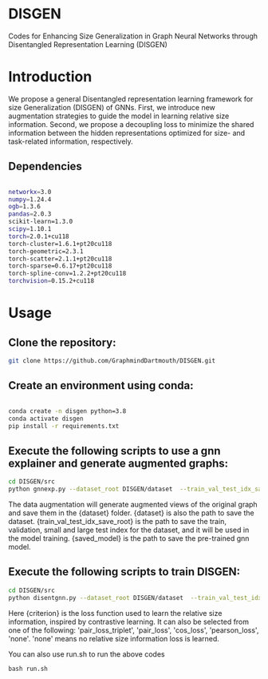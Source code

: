 # DISGEN
Codes for Enhancing Size Generalization in Graph Neural Networks through Disentangled Representation Learning (DISGEN)


# Introduction
We propose a general Disentangled representation learning framework for size Generalization (DISGEN) of GNNs. First, we
introduce new augmentation strategies to guide the model in learning relative size information. Second, we propose a 
decoupling loss to minimize the shared information between the hidden representations optimized for size- and 
task-related information, respectively.

## Dependencies

```bash

networkx=3.0
numpy=1.24.4
ogb=1.3.6
pandas=2.0.3
scikit-learn=1.3.0
scipy=1.10.1
torch=2.0.1+cu118
torch-cluster=1.6.1+pt20cu118
torch-geometric=2.3.1
torch-scatter=2.1.1+pt20cu118
torch-sparse=0.6.17+pt20cu118
torch-spline-conv=1.2.2+pt20cu118
torchvision=0.15.2+cu118
```


# Usage
## Clone the repository:

```bash
git clone https://github.com/GraphmindDartmouth/DISGEN.git
```
## Create an environment using conda:

```bash

conda create -n disgen python=3.8
conda activate disgen
pip install -r requirements.txt
```


## Execute the following scripts to use a gnn explainer and generate augmented graphs:

```bash
cd DISGEN/src
python gnnexp.py --dataset_root DISGEN/dataset  --train_val_test_idx_save_root DISGEN/saved_idx  --dataset bbbp
```
The data augmentation will generate augmented views of the original graph and save them in the {dataset} folder. 
{dataset} is also the path to save the dataset. {train_val_test_idx_save_root} is the path to save the train, validation, 
small and large test index for the dataset, and it will be used in the model training. {saved_model} is the path to save the pre-trained gnn model.

## Execute the following scripts to train DISGEN:

```bash
cd DISGEN/src
python disentgnn.py --dataset_root DISGEN/dataset  --train_val_test_idx_save_root DISGEN/saved_idx --saved_model DISGEN/saved_model --dataset bbbp --criterion pair_loss_cos
```

Here {criterion} is the loss function used to learn the relative size information, inspired by contrastive learning. It can also 
be selected from one of the following: 'pair_loss_triplet', 'pair_loss', 'cos_loss', 'pearson_loss', 'none'. 'none' means no relative size information loss is learned. 

You can also use run.sh to run the above codes
```
bash run.sh
```
